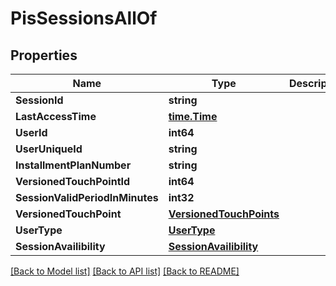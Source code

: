 # PisSessionsAllOf

## Properties

Name | Type | Description | Notes
------------ | ------------- | ------------- | -------------
**SessionId** | **string** |  | [optional] 
**LastAccessTime** | [**time.Time**](time.Time.md) |  | 
**UserId** | **int64** |  | [optional] 
**UserUniqueId** | **string** |  | [optional] 
**InstallmentPlanNumber** | **string** |  | [optional] 
**VersionedTouchPointId** | **int64** |  | [optional] 
**SessionValidPeriodInMinutes** | **int32** |  | 
**VersionedTouchPoint** | [**VersionedTouchPoints**](VersionedTouchPoints.md) |  | [optional] 
**UserType** | [**UserType**](UserType.md) |  | [optional] 
**SessionAvailibility** | [**SessionAvailibility**](SessionAvailibility.md) |  | 

[[Back to Model list]](../README.md#documentation-for-models) [[Back to API list]](../README.md#documentation-for-api-endpoints) [[Back to README]](../README.md)


